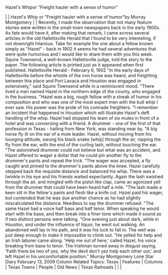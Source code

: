 Hazel's Whipor "Freight hauler with a sense of humor"

| |
Hazel's Whip or "Freight hauler with a sense of humor"by
Murray Montgomery | |
Recently,
I made the observation that not many feature stories were written in the small-town
newspapers back in the early 1900s. As fate would have it, after making that remark,
I came across several articles in the old Hallettsville Herald that I found
to be very interesting, if not downright hilarious.
Take for example the
one about a fellow known simply as "Hazel" - back in 1902 it seems he had several
adventures that were quite humorous and I would like to share them with you this
week. Squire Townsend, a well-known Hallettsville judge, told the story to the
paper.
The following article is printed just as it appeared when first
published.
Hallettsville Herald - February 6, 1902
"In
the early days of Hallettsville
before the whistle of the iron horse was heard, and freighting between this place
and Port Lavaca and
Houston was engaged in extensively,"
said Squire Townsend while in a reminiscent mood. "There lived a man named Hazel
in the northern edge of the county, who engaged in the business.
"Hazel
was a big, rough fellow with a streak of humor in his composition and who was
one of the most expert men with the bull whip I ever saw. His power was the pride
of his comrade freighters.
"I remember an incident that happened in Houston
which will illustrate Hazel's deft handling of the whip. Hazel had stopped his
team of six mules in front of a hotel and
was conversing with a friend. A drummer - one of the first of that profession
in Texas - hailing from New York, was standing near
by.
"A big horse fly lit on the ear of a mule leader. Hazel, without moving
from his lounging attitude, swung his black snake [whip] through the air, nipping
the fly from the ear, with the end of the curling lash, without touching the ear.
"The astonished drummer could not believe but what was an accident, and Hazel
offered to wager a dollar that he could pin another fly to the drummer's pants
and repeat the trick.
"The wager was accepted, a fly caught and pinned
to the drummer's pants above the knee. Hazel carefully stepped back the requisite
distance and balanced his whip. There was a twinkle in his eye and his friends
waited expectantly. Again the lash swished through the air, and mingled with the
pistol like clap, came an agonized yell from the drummer that could have been
heard half a mile.
"The lash made a keen slit in the fellow's pants and
flesh like a knife cut. Hazel paid his wager, but contended that he was due another
chance as he had slightly miscalculated the distance. Needless to say the drummer
refused.
"The same Hazel had a voice half bass and half tenor. When speaking
he would start with the base, and then break into a finer tone which made it sound
as if two distinct persons were talking.
"One evening just about dark,
while in Houston, and under the influence
of liquor, he went out walking. An abandoned well lay in his path, and it was
his luck to fall in. The well was just deep enough to make it impossible to climb
out.
"He yelled for help and an Irish laborer came along. 'Help me out
of here,' called Hazel, his voice breaking from base to tenor. The Irishman turned
away in disgust saying, 'Faith there be two of yez, why the devil don't yez help
each other out,' and left Hazel in his uncomfortable position."
Murray
Montgomery Lone
Star Diary February
13, 2009 Column Related
Topics: Texas
| Features | Columns
| Texas Towns | People
| Old News | Texas
Railroads | |
|